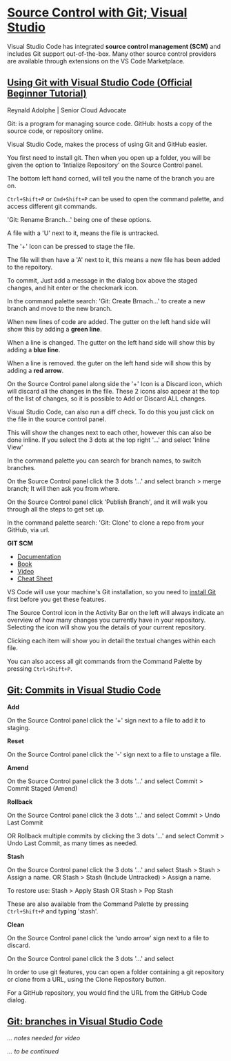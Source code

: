 # [Source Control with Git; Visual Studio](https://code.visualstudio.com/docs/sourcecontrol/overview)


Visual Studio Code has integrated **source control management (SCM)** and includes Git support out-of-the-box. Many other source control providers are available through extensions on the VS Code Marketplace.

## [Using Git with Visual Studio Code (Official Beginner Tutorial)](https://www.youtube.com/watch?v=i_23KUAEtUM)

Reynald Adolphe | Senior Cloud Advocate

Git: is a program for managing source code.
GitHub: hosts a copy of the source code, or repository online.

Visual Studio Code, makes the process of using Git and GitHub easier.

You first need to install git. Then when you open up a folder, you will be given the option to 'Intialize Repository' on the Source Control panel.

The bottom left hand corned, will tell you the name of the branch you are on.

`Ctrl+Shift+P` or `Cmd+Shift+P` can be used to open the command palette, and access different git commands.

'Git: Rename Branch...' being one of these options.

A file with a 'U' next to it, means the file is untracked.

The '+' Icon can be pressed to stage the file.

The file will then have a 'A' next to it, this means a new file has been added to the repoitory.

To commit, Just add a message in the dialog box above the staged changes, and hit enter or the checkmark icon.

In the command palette search: 'Git: Create Brnach...' to create a new branch and move to the new branch.

When new lines of code are added. The gutter on the left hand side will show this by adding a **green line**.

When a line is changed. The gutter on the left hand side will show this by adding a **blue line**.

When a line is removed. the guter on the left hand side will show this by adding a **red arrow**.

On the Source Control panel along side the '+' Icon is a Discard icon, which will discard all the changes in the file. These 2 icons also appear at the top of the list of changes, so it is possible to Add or Discard ALL changes.

Visual Studio Code, can also run a diff check. To do this you just click on the file in the source control panel.

This will show the changes next to each other, however this can also be done inline. If you select the 3 dots at the top right '...' and select 'Inline View'

In the command palette you can search for branch names, to switch branches.

On the Source Control panel click the 3 dots '...' and select branch > merge branch; It will then ask you from where.

On the Source Control panel click 'Publish Branch', and it will walk you through all the steps to get set up.

In the command palette search: 'Git: Clone' to clone a repo from your GitHub, via url.

**GIT SCM**

- [Documentation](https://git-scm.com/documentation)
- [Book](https://git-scm.com/book)
- [Video](https://git-scm.com/video/what-is-git)
- [Cheat Sheet](https://github.github.com/training-kit/downloads/github-git-cheat-sheet.pdf)

VS Code will use your machine's Git installation, so you need to [install Git](https://git-scm.com/download) first before you get these features.

The Source Control icon in the Activity Bar on the left will always indicate an overview of how many changes you currently have in your repository. Selecting the icon will show you the details of your current repository.

Clicking each item will show you in detail the textual changes within each file.

You can also access all git commands from the Command Palette by pressing `Ctrl+Shift+P`.

## [Git: Commits in Visual Studio Code](https://www.youtube.com/watch?v=E6ADS2k8oNQ)

**Add**

On the Source Control panel click the '+' sign next to a file to add it to staging.

**Reset**

On the Source Control panel click the '-' sign next to a file to unstage a file.

**Amend**

On the Source Control panel click the 3 dots '...' and select Commit > Commit Staged (Amend) 

**Rollback**

On the Source Control panel click the 3 dots '...' and select Commit > Undo Last Commit

OR Rollback multiple commits by clicking the 3 dots '...' and select Commit > Undo Last Commit, as many times as needed.

**Stash**

On the Source Control panel click the 3 dots '...' and select Stash > Stash > Assign a name.
OR
Stash > Stash (Include Untracked) > Assign a name.

To restore use:
Stash > Apply Stash
OR
Stash > Pop Stash

These are also available from the Command Palette by pressing `Ctrl+Shift+P` and typing 'stash'.

**Clean**

On the Source Control panel click the 'undo arrow' sign next to a file to discard.

On the Source Control panel click the 3 dots '...' and select 

In order to use git features, you can open a folder containing a git repository or clone from a URL, using the Clone Repository button.

For a GitHub repository, you would find the URL from the GitHub Code dialog.

## [Git: branches in Visual Studio Code](https://www.youtube.com/watch?v=b9LTz6joMf8)

*... notes needed for video*

*... to be continued*